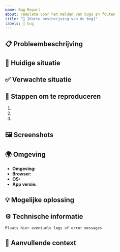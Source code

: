 ```yaml
---
name: Bug Report
about: Template voor het melden van bugs en fouten
title: "🐛 [Korte beschrijving van de bug]"
labels: 🐛 bug
---
```


## 📋 Probleembeschrijving

<!-- Beschrijf duidelijk en beknopt wat het probleem is -->

## 🔄 Huidige situatie

<!-- Beschrijf het huidige (foutieve) gedrag -->

## ✅ Verwachte situatie

<!-- Beschrijf wat het verwachte correcte gedrag zou moeten zijn -->

## 👣 Stappen om te reproduceren

1. <!-- Stap 1 -->
1. <!-- Stap 2 -->
1. <!-- Stap 3 -->

## 🖼️ Screenshots

<!-- Indien van toepassing, voeg screenshots of video toe -->

## 🌍 Omgeving

<!-- Vul de relevante informatie in over de omgeving waarin de bug optreedt -->

- **Omgeving:** <!-- Development / Test / Acceptatie / Productie -->
- **Browser:** <!-- Chrome / Firefox / Safari / Edge / etc. + versie -->
- **OS:** <!-- Windows / Mac / Linux / iOS / Android / etc. + versie -->
- **App versie:** <!-- Versienummer of commit hash -->

## 💡 Mogelijke oplossing

<!-- Geef een suggestie voor hoe dit probleem opgelost zou kunnen worden -->

## ⚙️ Technische informatie

<!-- Voeg relevante technische details toe zoals logs of error messages -->

```
Plaats hier eventuele logs of error messages
```

## 📝 Aanvullende context

<!-- Voeg hier eventuele extra context toe die relevant kan zijn -->
